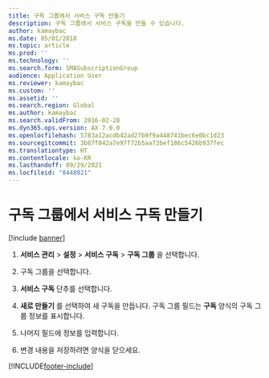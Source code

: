 ```yaml
---
title: 구독 그룹에서 서비스 구독 만들기
description: 구독 그룹에서 서비스 구독을 만들 수 있습니다.
author: kamaybac
ms.date: 05/01/2018
ms.topic: article
ms.prod: ''
ms.technology: ''
ms.search.form: SMASubscriptionGroup
audience: Application User
ms.reviewer: kamaybac
ms.custom: ''
ms.assetid: ''
ms.search.region: Global
ms.author: kamaybac
ms.search.validFrom: 2016-02-28
ms.dyn365.ops.version: AX 7.0.0
ms.openlocfilehash: 5783a12acdb42ad27b9f9a448741bec6e0bc1d23
ms.sourcegitcommit: 3b87f042a7e97f72b5aa73bef186c5426b937fec
ms.translationtype: HT
ms.contentlocale: ko-KR
ms.lasthandoff: 09/29/2021
ms.locfileid: "8448921"
---
```

# <a name="create-service-subscriptions-from-a-subscription-group"></a>구독 그룹에서 서비스 구독 만들기 

[!include [banner](../includes/banner.md)]


1.  **서비스 관리** \> **설정** \> **서비스 구독** \> **구독 그룹** 을 선택합니다.

2.  구독 그룹을 선택합니다.

3.  **서비스 구독** 단추를 선택합니다.

4.  **새로 만들기** 를 선택하여 새 구독을 만듭니다. 구독 그룹 필드는 **구독** 양식의 구독 그룹 정보를 표시합니다.

5.  나머지 필드에 정보를 입력합니다.

6.  변경 내용을 저장하려면 양식을 닫으세요.

  




[!INCLUDE[footer-include](../../includes/footer-banner.md)]